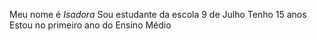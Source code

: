 Meu nome é *Isadora* 
Sou estudante da escola 9 de Julho
Tenho 15 anos
Estou no primeiro ano do Ensino Médio
